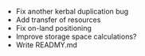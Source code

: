 * Fix another kerbal duplication bug
* Add transfer of resources
* Fix on-land positioning
* Improve storage space calculations?
* Write READMY.md